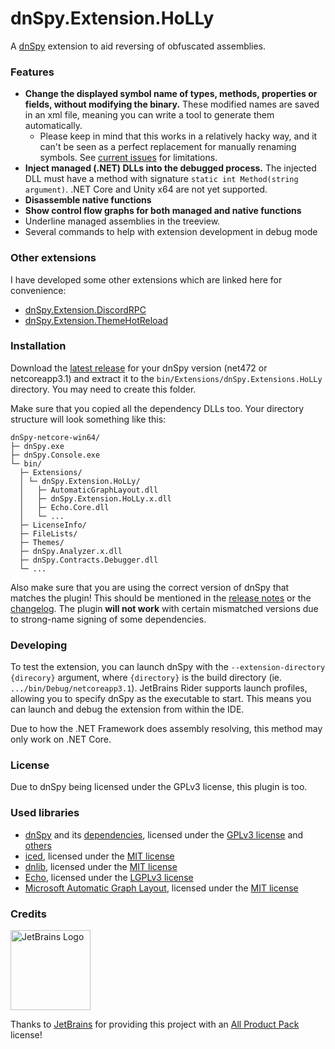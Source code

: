 dnSpy.Extension.HoLLy
=====================

A [dnSpy](https://github.com/dnSpy/dnSpy) extension to aid reversing of obfuscated assemblies.

### Features
- **Change the displayed symbol name of types, methods, properties or fields, without modifying the binary.** These modified names are saved in an xml file, meaning you can write a tool to generate them automatically.
	- Please keep in mind that this works in a relatively hacky way, and it can't be seen as a perfect replacement for manually renaming symbols. See [current issues](https://github.com/HoLLy-HaCKeR/dnSpy.Extension.HoLLy/labels/area%3Asourcemap) for limitations.
- **Inject managed (.NET) DLLs into the debugged process.** The injected DLL must have a method with signature `static int Method(string argument)`. .NET Core and Unity x64 are not yet supported.
- **Disassemble native functions**
- **Show control flow graphs for both managed and native functions**
- Underline managed assemblies in the treeview.
- Several commands to help with extension development in debug mode

### Other extensions
I have developed some other extensions which are linked here for convenience:
- [dnSpy.Extension.DiscordRPC](https://github.com/HoLLy-HaCKeR/dnSpy.Extension.DiscordRPC/tree/master)
- [dnSpy.Extension.ThemeHotReload](https://github.com/HoLLy-HaCKeR/dnSpy.Extension.ThemeHotReload/tree/master)

### Installation
Download the [latest release](https://github.com/holly-hacker/dnspy.extension.holly/releases/latest) for your dnSpy version (net472 or netcoreapp3.1) and extract it to the `bin/Extensions/dnSpy.Extensions.HoLLy` directory. You may need to create this folder.

Make sure that you copied all the dependency DLLs too. Your directory structure will look something like this:
```
dnSpy-netcore-win64/
├─ dnSpy.exe
├─ dnSpy.Console.exe
└─ bin/
  ├─ Extensions/
  │ └─ dnSpy.Extension.HoLLy/
  │   ├─ AutomaticGraphLayout.dll
  │   ├─ dnSpy.Extension.HoLLy.x.dll
  │   ├─ Echo.Core.dll
  │   └─ ...
  ├─ LicenseInfo/
  ├─ FileLists/
  ├─ Themes/
  ├─ dnSpy.Analyzer.x.dll
  ├─ dnSpy.Contracts.Debugger.dll
  └─ ...
```

Also make sure that you are using the correct version of dnSpy that matches the plugin! This should be mentioned in the [release notes](https://github.com/holly-hacker/dnspy.extension.holly/releases/latest) or the [changelog](https://github.com/HoLLy-HaCKeR/dnSpy.Extension.HoLLy/blob/master/CHANGELOG.md).
The plugin **will not work** with certain mismatched versions due to strong-name signing of some dependencies.

### Developing
To test the extension, you can launch dnSpy with the `--extension-directory {direcory}` argument, where `{directory}` is the build directory (ie. `.../bin/Debug/netcoreapp3.1`).
JetBrains Rider supports launch profiles, allowing you to specify dnSpy as the executable to start. This means you can launch and debug the extension from within the IDE.

Due to how the .NET Framework does assembly resolving, this method may only work on .NET Core.

### License
Due to dnSpy being licensed under the GPLv3 license, this plugin is too.

### Used libraries
- [dnSpy](https://github.com/0xd4d/dnSpy) and its [dependencies](https://github.com/dnSpy/dnSpy#list-of-other-open-source-libraries-used-by-dnspy), licensed under the [GPLv3 license](https://github.com/0xd4d/dnSpy/blob/master/dnSpy/dnSpy/LicenseInfo/LICENSE.txt) and [others](https://github.com/dnSpy/dnSpy/tree/master/dnSpy/dnSpy/LicenseInfo)
- [iced](https://github.com/0xd4d/iced), licensed under the [MIT license](https://github.com/0xd4d/iced/blob/master/LICENSE.txt)
- [dnlib](https://github.com/0xd4d/dnlib), licensed under the [MIT license](https://github.com/0xd4d/dnlib/blob/master/LICENSE.txt)
- [Echo](https://github.com/Washi1337/Echo), licensed under the [LGPLv3 license](https://github.com/Washi1337/Echo/blob/master/LICENSE.md)
- [Microsoft Automatic Graph Layout](https://github.com/microsoft/automatic-graph-layout), licensed under the [MIT license](https://github.com/microsoft/automatic-graph-layout/blob/master/LICENSE)

### Credits

<a href="https://www.jetbrains.com/?from=dnSpyExtension"><img src="https://i.imgur.com/aisYu8h.png" alt="JetBrains Logo" width=128 /></a>

Thanks to [JetBrains](https://www.jetbrains.com/?from=dnSpyExtension) for providing this project with an [All Product Pack](https://www.jetbrains.com/all/) license!
